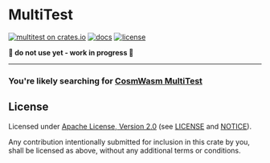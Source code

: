 # MultiTest

[![multitest on crates.io][crates-badge]][crates-url]
[![docs][docs-badge]][docs-url]
[![license][apache-badge]][apache-url]

[apache-url]: LICENSE
[notice-url]: NOTICE
[crates-badge]: https://img.shields.io/crates/v/multitest.svg
[crates-url]: https://crates.io/crates/multitest
[docs-badge]: https://docs.rs/multitest/badge.svg
[docs-url]: https://docs.rs/multitest
[apache-badge]: https://img.shields.io/badge/License-Apache%202.0-blue.svg

**🚧 do not use yet - work in progress 🚧**

---

### You're likely searching for [CosmWasm MultiTest](https://crates.io/crates/cw-multi-test)

## License

Licensed under [Apache License, Version 2.0](https://www.apache.org/licenses/LICENSE-2.0)
(see [LICENSE][apache-url] and [NOTICE][notice-url]).

Any contribution intentionally submitted for inclusion in this crate by you,
shall be licensed as above, without any additional terms or conditions.
